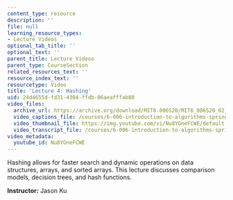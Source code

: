 ```yaml
---
content_type: resource
description: ''
file: null
learning_resource_types:
- Lecture Videos
optional_tab_title: ''
optional_text: ''
parent_title: Lecture Videos
parent_type: CourseSection
related_resources_text: ''
resource_index_text: ''
resourcetype: Video
title: 'Lecture 4: Hashing'
uid: 24d4655d-fd31-4304-ffdb-06aeafffab80
video_files:
  archive_url: https://archive.org/download/MIT6.006S20/MIT6_006S20_02_13_Lecture_4_300k.mp4
  video_captions_file: /courses/6-006-introduction-to-algorithms-spring-2020/0524dcdbc4d7552385ad2721532fea49_Nu8YGneFCWE.vtt
  video_thumbnail_file: https://img.youtube.com/vi/Nu8YGneFCWE/default.jpg
  video_transcript_file: /courses/6-006-introduction-to-algorithms-spring-2020/29940a5532a8176a4fd5ab70e9fcb2a8_Nu8YGneFCWE.pdf
video_metadata:
  youtube_id: Nu8YGneFCWE
---
```


Hashing allows for faster search and dynamic operations on data structures, arrays, and sorted arrays. This lecture discusses comparison models, decision trees, and hash functions.

**Instructor:** Jason Ku